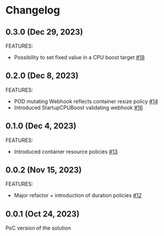 <!-- markdownlint-disable -->
# Changelog

## 0.3.0 (Dec 29, 2023)

FEATURES:

* Possibility to set fixed value in a CPU boost target [#18](https://github.com/google/kube-startup-cpu-boost/pull/18)

## 0.2.0 (Dec 8, 2023)

FEATURES:

* POD mutating Webhook reflects container resize policy [#14](https://github.com/google/kube-startup-cpu-boost/pull/14)
* Introduced StartupCPUBoost validating webhook [#16](https://github.com/google/kube-startup-cpu-boost/pull/16)

## 0.1.0 (Dec 4, 2023)

FEATURES:

* Introduced container resource policies [#13](https://github.com/google/kube-startup-cpu-boost/pull/13)

## 0.0.2 (Nov 15, 2023)

FEATURES:

* Major refactor + introduction of duration policies [#12](https://github.com/google/kube-startup-cpu-boost/pull/12)

## 0.0.1 (Oct 24, 2023)

PoC version of the solution
